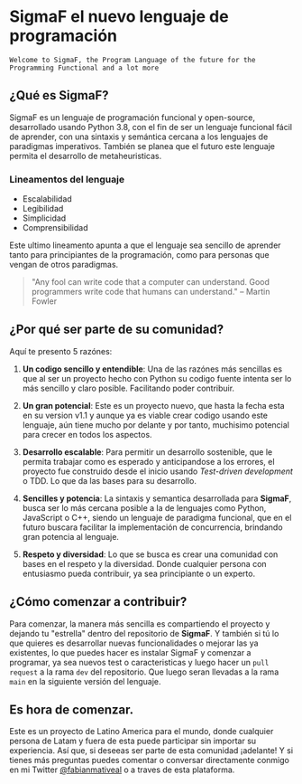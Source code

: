 # SigmaF el nuevo lenguaje de programación

```
Welcome to SigmaF, the Program Language of the future for the Programming Functional and a lot more
```

## ¿Qué es SigmaF?

SigmaF es un lenguaje de programación funcional y open-source, desarrollado usando Python 3.8, con el fin de ser un lenguaje funcional fácil de aprender, con una sintaxis y semántica cercana a los lenguajes de paradigmas imperativos. También se planea que el futuro este lenguaje permita el desarrollo de metaheuristicas.

### Lineamentos del lenguaje
- Escalabilidad
- Legibilidad 
- Simplicidad
- Comprensibilidad

Este ultimo lineamento apunta a que el lenguaje sea sencillo de aprender tanto para principiantes de la programación, como para personas que vengan de otros paradigmas.

> "Any fool can write code that a computer can understand. Good programmers write code that humans can understand." – Martin Fowler

## ¿Por qué ser parte de su comunidad?

Aquí te presento 5 razónes:

1. **Un codigo sencillo y entendible**: Una de las razónes más sencillas es que al ser un proyecto hecho con Python su codigo fuente intenta ser lo más sencillo y claro posible. Facilitando poder contribuir.

2. **Un gran potencial**: Este es un proyecto nuevo, que hasta la fecha esta en su version v1.1 y aunque ya es viable crear codigo usando este lenguaje, aún tiene mucho por delante y por tanto, muchisimo potencial para crecer en todos los aspectos. 

3. **Desarrollo escalable**: Para permitir un desarrollo sostenible, que le permita trabajar como es esperado y anticipandose a los errores, el proyecto fue construido desde el inicio usando _Test-driven development_ o TDD. Lo que da las bases para su desarrollo.

4. **Sencilles y potencia**: La sintaxis y semantica desarrollada para **SigmaF**, busca ser lo más cercana posible a la de lenguajes como Python, JavaScript o C++, siendo un lenguaje de paradigma funcional, que en el futuro buscara facilitar la implementación de concurrencia, brindando gran potencia al lenguaje. 

5. **Respeto y diversidad**: Lo que se busca es crear una comunidad con bases en el respeto y la diversidad. Donde cualquier persona con entusiasmo pueda contribuir, ya sea principiante o un experto.

## ¿Cómo comenzar a contribuir?

Para comenzar, la manera más sencilla es compartiendo el proyecto y dejando tu "estrella" dentro del repositorio de **SigmaF**. Y también si tú lo que quieres es desarrollar nuevas funcionalidades o mejorar las ya existentes, lo que puedes hacer es instalar SigmaF y comenzar a programar, ya sea nuevos test o caracteristicas y luego hacer un `pull request` a la rama `dev` del repositorio. Que luego seran llevadas a la rama `main` en la siguiente versión del lenguaje.

## Es hora de comenzar.

Este es un proyecto de Latino America para el mundo, donde cualquier persona de Latam y fuera de esta puede participar sin importar su experiencia. Así que, si deseeas ser parte de esta comunidad ¡adelante! Y si tienes más preguntas puedes comentar o conversar directamente conmigo en mi Twitter [@fabianmativeal](https://twitter.com/fabianmativeal) o a traves de esta plataforma.
